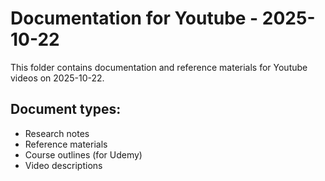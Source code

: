 # Documentation for Youtube - 2025-10-22

This folder contains documentation and reference materials for Youtube videos on 2025-10-22.

## Document types:
- Research notes
- Reference materials
- Course outlines (for Udemy)
- Video descriptions

